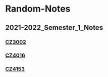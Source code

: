 # Random-Notes
## 2021-2022_Semester_1_Notes

### [CZ3002](2021-2022_Semester_1_Notes/CZ3002)

### [CZ4016](2021-2022_Semester_1_Notes/CZ4016)

### [CZ4153](2021-2022_Semester_1_Notes/CZ4153)
